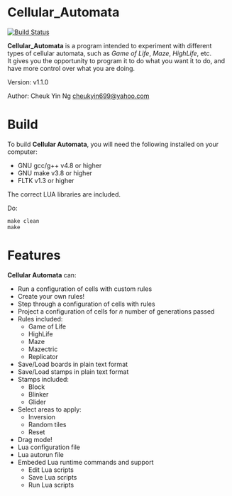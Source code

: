 Cellular_Automata
=================

[![Build Status](https://travis-ci.org/cheukyin699/Cellular_Automata.svg?branch=master)](https://travis-ci.org/cheukyin699/Cellular_Automata)

**Cellular_Automata** is a program intended to experiment with different<br>
types of cellular automata, such as *Game of Life*, *Maze*, *HighLife*, etc.<br>
It gives you the opportunity to program it to do what you want it to do, and<br>
have more control over what you are doing.

Version:	v1.1.0

Author:		Cheuk Yin Ng <cheukyin699@yahoo.com>



Build
=====

To build **Cellular Automata**, you will need the following installed on your<br>
computer:

- GNU gcc/g++ v4.8 or higher
- GNU make v3.8 or higher
- FLTK v1.3 or higher

The correct LUA libraries are included.

Do:

	make clean
	make

Features
========

**Cellular Automata** can:
- Run a configuration of cells with custom rules
- Create your own rules!
- Step through a configuration of cells with rules
- Project a configuration of cells for *n* number of generations passed
- Rules included:
	* Game of Life
	* HighLife
	* Maze
	* Mazectric
	* Replicator
- Save/Load boards in plain text format
- Save/Load stamps in plain text format
- Stamps included:
	* Block
	* Blinker
	* Glider
- Select areas to apply:
	* Inversion
	* Random tiles
	* Reset
- Drag mode!
- Lua configuration file
- Lua autorun file
- Embeded Lua runtime commands and support
	* Edit Lua scripts
	* Save Lua scripts
	* Run Lua scripts

